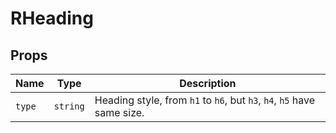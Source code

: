 <!-- generated by doc script, do not edit -->

# RHeading




## Props

| Name | Type | Description |
|-|-|-|
| `type` | `string` | Heading style, from `h1` to `h6`, but `h3`, `h4`, `h5` have same size. |







<!-- ## Example -->